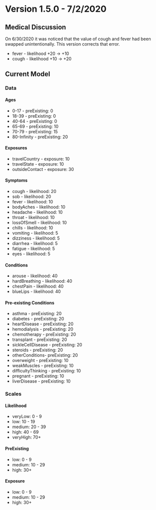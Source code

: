 # Version 1.5.0 - 7/2/2020

## Medical Discussion

On 6/30/2020 it was noticed that the value of cough and fever had been swapped unintentionally. This version corrects that error.

- fever - likelihood +20 -> +10
- cough - likelihood +10 -> +20

## Current Model

### Data

#### Ages

- 0-17 - preExisting: 0
- 18-39 - preExisting: 0
- 40-64 - preExisting: 0
- 65-69 - preExisting: 10
- 70-79 - preExisting: 15
- 80-Infinity - preExisting: 20

#### Exposures

- travelCountry - exposure: 10
- travelState - exposure: 10
- outsideContact - exposure: 30

#### Symptoms

- cough - likelihood: 20
- sob - likelihood: 20
- fever - likelihood: 10
- bodyAches - likelihood: 10
- headache - likelihood: 10
- throat - likelihood: 10
- lossOfSmell - likelihood: 10
- chills - likelihood: 10
- vomiting - likelihood: 5
- dizziness - likelihood: 5
- diarrhea - likelihood: 5
- fatigue - likelihood: 5
- eyes - likelihood: 5

#### Conditions

- arouse - likelihood: 40
- hardBreathing - likelihood: 40
- chestPain - likelihood: 40
- blueLips - likelihood: 40

#### Pre-existing Conditions

- asthma - preExisting: 20
- diabetes - preExisting: 20
- heartDisease - preExisting: 20
- hemodialysis - preExisting: 20
- chemotherapy - preExisting: 20
- transplant - preExisting: 20
- sickleCellDisease - preExisting: 20
- steroids - preExisting: 20
- otherConditions- preExisting: 20
- overweight - preExisting: 10
- weakMuscles - preExisting: 10
- difficultyThinking - preExisting: 10
- pregnant - preExisting: 10
- liverDisease - preExisting: 10

### Scales

#### Likelihood

- veryLow: 0 - 9
- low: 10 - 19
- medium: 20 - 39
- high: 40 - 69
- veryHigh: 70+

#### PreExisting

- low: 0 - 9
- medium: 10 - 29
- high: 30+

#### Exposure

- low: 0 - 9
- medium: 10 - 29
- high: 30+
